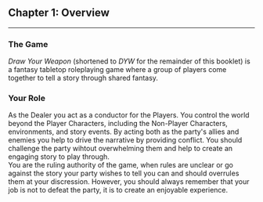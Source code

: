 ## Chapter 1: Overview
---

### The Game
_Draw Your Weapon_ (shortened to _DYW_ for the remainder of this booklet) is a fantasy tabletop roleplaying game where a group of players come together to tell a story through shared fantasy.

### Your Role
As the Dealer you act as a conductor for the Players. You control the world beyond the Player Characters, including the Non-Player Characters, environments, and story events. By acting both as the party's allies and enemies you help to drive the narrative by providing conflict. You should challenge the party wihtout overwhelming them and help to create an engaging story to play through.  
You are the ruling authority of the game, when rules are unclear or go against the story your party wishes to tell you can and should overrules them at your discression. However, you should always remember that your job is not to defeat the party, it is to create an enjoyable experience.